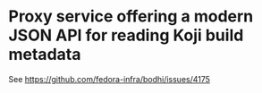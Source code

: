# Proxy service offering a modern JSON API for reading Koji build metadata

See https://github.com/fedora-infra/bodhi/issues/4175


